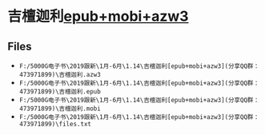 # 吉檀迦利[epub+mobi+azw3](分享QQ群：473971899)

## Files

- `F:/5000G电子书\2019跟新\1月-6月\1.14\吉檀迦利[epub+mobi+azw3](分享QQ群：473971899)\吉檀迦利.azw3`
- `F:/5000G电子书\2019跟新\1月-6月\1.14\吉檀迦利[epub+mobi+azw3](分享QQ群：473971899)\吉檀迦利.epub`
- `F:/5000G电子书\2019跟新\1月-6月\1.14\吉檀迦利[epub+mobi+azw3](分享QQ群：473971899)\吉檀迦利.mobi`
- `F:/5000G电子书\2019跟新\1月-6月\1.14\吉檀迦利[epub+mobi+azw3](分享QQ群：473971899)\files.txt`

